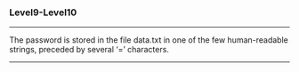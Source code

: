 ### Level9-Level10
<hr/>
The password is stored in the file data.txt in one of the few human-readable strings, preceded by several ‘=’ characters.
<hr/>
